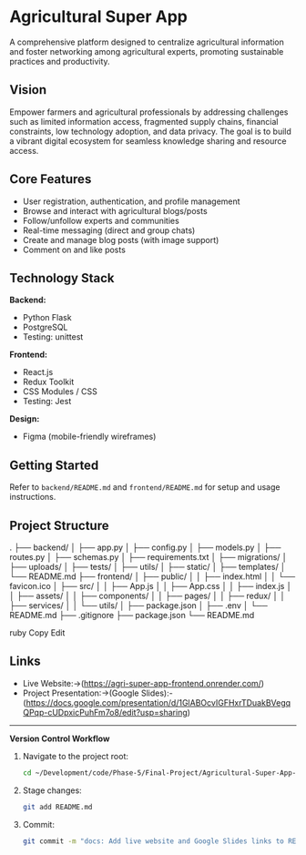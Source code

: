 # Agricultural Super App

A comprehensive platform designed to centralize agricultural information and foster networking among agricultural experts, promoting sustainable practices and productivity.

## Vision

Empower farmers and agricultural professionals by addressing challenges such as limited information access, fragmented supply chains, financial constraints, low technology adoption, and data privacy. The goal is to build a vibrant digital ecosystem for seamless knowledge sharing and resource access.

## Core Features

- User registration, authentication, and profile management
- Browse and interact with agricultural blogs/posts
- Follow/unfollow experts and communities
- Real-time messaging (direct and group chats)
- Create and manage blog posts (with image support)
- Comment on and like posts

## Technology Stack

**Backend:**  
- Python Flask  
- PostgreSQL  
- Testing: unittest

**Frontend:**  
- React.js  
- Redux Toolkit  
- CSS Modules / CSS  
- Testing: Jest

**Design:**  
- Figma (mobile-friendly wireframes)

## Getting Started

Refer to `backend/README.md` and `frontend/README.md` for setup and usage instructions.

## Project Structure

.
├── backend/
│ ├── app.py
│ ├── config.py
│ ├── models.py
│ ├── routes.py
│ ├── schemas.py
│ ├── requirements.txt
│ ├── migrations/
│ ├── uploads/
│ ├── tests/
│ ├── utils/
│ ├── static/
│ ├── templates/
│ └── README.md
├── frontend/
│ ├── public/
│ │ ├── index.html
│ │ └── favicon.ico
│ ├── src/
│ │ ├── App.js
│ │ ├── App.css
│ │ ├── index.js
│ │ ├── assets/
│ │ ├── components/
│ │ ├── pages/
│ │ ├── redux/
│ │ ├── services/
│ │ └── utils/
│ ├── package.json
│ ├── .env
│ └── README.md
├── .gitignore
├── package.json
└── README.md

ruby
Copy
Edit

## Links

- Live Website:->(https://agri-super-app-frontend.onrender.com/)
- Project Presentation:->(Google Slides):-(https://docs.google.com/presentation/d/1GlABOcvIGFHxrTDuakBVegqQPqp-cUDpxicPuhFm7o8/edit?usp=sharing)

---

**Version Control Workflow**

1. Navigate to the project root:
    ```bash
    cd ~/Development/code/Phase-5/Final-Project/Agricultural-Super-App-/agricultural_super_app/
    ```
2. Stage changes:
    ```bash
    git add README.md
    ```
3. Commit:
    ```bash
    git commit -m "docs: Add live website and Google Slides links to README"
    ```
